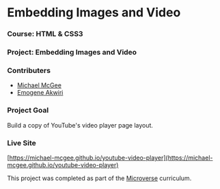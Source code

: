 # Embedding Images and Video

### Course: HTML & CSS3
### Project: Embedding Images and Video
### Contributers
* [Michael McGee](https://github.com/michael-mcgee)
* [Emogene Akwiri](https://github.com/Elukoye)
### Project Goal
Build a copy of YouTube's video player page layout.
### Live Site
[https://michael-mcgee.github.io/youtube-video-player](https://michael-mcgee.github.io/youtube-video-player)

This project was completed as part of the [Microverse](https://www.microverse.org/) curriculum.
